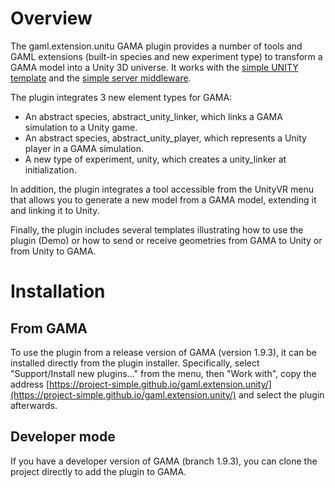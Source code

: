 # Overview
The gaml.extension.unitu GAMA plugin  provides a number of tools and GAML extensions (built-in species and new experiment type) to transform a GAMA model into a Unity 3D universe.
It works with the [simple UNITY template](https://github.com/project-SIMPLE/simple.template.unity) and the [simple server middleware](https://github.com/project-SIMPLE/GamaServerMiddleware). 

The plugin integrates 3 new element types for GAMA:
* An abstract species, abstract_unity_linker, which links a GAMA simulation to a Unity game. 
* An abstract species, abstract_unity_player, which represents a Unity player in a GAMA simulation.
* A new type of experiment, unity, which creates a unity_linker at initialization.

In addition, the plugin integrates a tool accessible from the UnityVR menu that allows you to generate a new model from a GAMA model, extending it and linking it to Unity. 

Finally, the plugin includes several templates illustrating how to use the plugin (Demo) or how to send or receive geometries from GAMA to Unity or from Unity to GAMA. 

# Installation

## From GAMA
To use the plugin from a release version of GAMA (version 1.9.3), it can be installed directly from the plugin installer.
Specifically, select "Support/Install new plugins..." from the menu, then "Work with", copy the address [https://project-simple.github.io/gaml.extension.unity/](https://project-simple.github.io/gaml.extension.unity/) and select the plugin afterwards.

## Developer mode 
If you have a developer version of GAMA (branch 1.9.3), you can clone the project directly to add the plugin to GAMA. 
 
